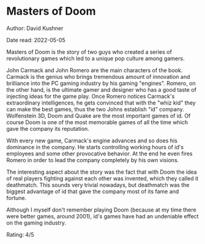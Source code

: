 # Masters of Doom
Author: David Kushner

Date read: 2022-05-05

Masters of Doom is the story of two guys who created a series of revolutionary games which led to a unique pop culture 
among gamers.

John Carmack and John Romero are the main characters of the book. Carmack is the genius who brings tremendous amount of
innovation and brilliance into the PC gaming industry by his gaming "engines". Romero, on the other hand, is the
ultimate gamer and designer who has a good taste of injecting ideas for the game play. Once Romero notices Carmack's
extraordinary intelligences, he gets convinced that with the "whiz kid" they can make the best games, thus the two
Johns establish "id" company. Wolfenstein 3D, Doom and Quake are the most important games of id. Of course Doom is one
of the most memorable games of all the time which gave the company its reputation.

With every new game, Carmack's engine advances and so does his dominance in the company. He starts controlling working
hours of id's employees and some other provocative behavior. At the end he even fires Romero in order to lead the 
company completely by his own visions.

The interesting aspect about the story was the fact that with Doom the idea of real players fighting against each 
other was invented, which they called it deathmatch. This sounds very trivial nowadays, but deathmatch was the biggest
advantage of id that gave the company most of its fame and fortune.

Although I myself don't remember playing Doom (because at my time there were better games, around 2001), id's games have
had an undeniable effect on the gaming industry.

Rating: 4/5
